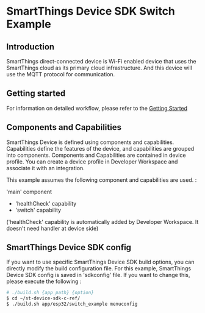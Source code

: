 # SmartThings Device SDK Switch Example

## Introduction

SmartThings direct-connected device is Wi-Fi enabled device that uses the SmartThings cloud as its primary cloud infrastructure. And this device will use the MQTT protocol for communication.

## Getting started

For information on detailed workflow, please refer to the [Getting Started](https://github.com/SmartThingsCommunity/st-device-sdk-c-ref/blob/master/doc/getting_started.md)

## Components and Capabilities

SmartThings Device is defined using components and capabilities. Capabilities define the features of the device, and capabilities are grouped into components.
Components and Capabilities are contained in device profile. You can create a device profile in Developer Workspace and associate it with an integration.

This example assumes the following component and capabilities are used. :  

'main' component  
- 'healthCheck' capability  
- 'switch' capability  

('healthCheck' capability is automatically added by Developer Workspace. It doesn't need handler at device side)

## SmartThings Device SDK config
If you want to use specific SmartThings Device SDK build options, you can directly modify the build configuration file. For this example, SmartThings Device SDK config is saved in 'sdkconfig' file. If you want to change this, please execute the following :
```sh
# ./build.sh {app_path} {option}
$ cd ~/st-device-sdk-c-ref/
$ ./build.sh app/esp32/switch_example menuconfig
```

